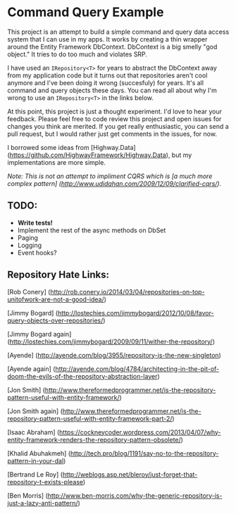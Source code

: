 # Command Query Example

This project is an attempt to build a simple command and query data access system that I can use in my apps.
It works by creating a thin wrapper around the Entity
Framework DbContext. DbContext is a big smelly "god object." It tries to do too
much and violates SRP.

I have used an `IRepository<T>` for years to abstract the DbContext away from my
application code but it turns out that repositories aren't cool anymore and I've
been doing it wrong (succesfuly) for years. It's all
command and query objects these days. You can read all about why I'm wrong to use an
`IRepository<T>` in the links below.

At this point, this project is just a thought experiment. I'd love to hear your
feedback. Please feel free to code review this project and open issues for
changes you think are merited. If you get really enthusiastic, you can send a
pull request, but I would rather just get comments in the issues, for now.

I borrowed some ideas from [Highway.Data] (https://github.com/HighwayFramework/Highway.Data), but my implementations are more
simple.

*Note: This is not an attempt to impliment CQRS which is [a much more complex pattern] (http://www.udidahan.com/2009/12/09/clarified-cqrs/).*

## TODO:
- **Write tests!**
- Implement the rest of the async methods on DbSet
- Paging
- Logging
- Event hooks?

## Repository Hate Links:

[Rob Conery] (http://rob.conery.io/2014/03/04/repositories-on-top-unitofwork-are-not-a-good-idea/)

[Jimmy Bogard] (http://lostechies.com/jimmybogard/2012/10/08/favor-query-objects-over-repositories/)

[Jimmy Bogard again] (http://lostechies.com/jimmybogard/2009/09/11/wither-the-repository/)

[Ayende] (http://ayende.com/blog/3955/repository-is-the-new-singleton)

[Ayende again] (http://ayende.com/blog/4784/architecting-in-the-pit-of-doom-the-evils-of-the-repository-abstraction-layer)

[Jon Smith] (http://www.thereformedprogrammer.net/is-the-repository-pattern-useful-with-entity-framework/)

[Jon Smith again] (http://www.thereformedprogrammer.net/is-the-repository-pattern-useful-with-entity-framework-part-2/)

[Isaac Abraham] (https://cockneycoder.wordpress.com/2013/04/07/why-entity-framework-renders-the-repository-pattern-obsolete/)

[Khalid Abuhakmeh] (http://tech.pro/blog/1191/say-no-to-the-repository-pattern-in-your-dal)

[Bertrand Le Roy] (http://weblogs.asp.net/bleroy/just-forget-that-repository-t-exists-please)

[Ben Morris] (http://www.ben-morris.com/why-the-generic-repository-is-just-a-lazy-anti-pattern/)
